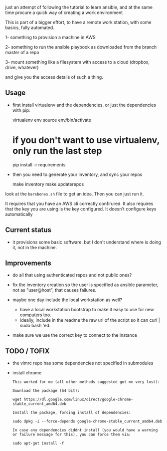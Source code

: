 just an attempt of following the tutorial to learn ansible, and at the same time procure a quick way of creating a work environment

This is part of a bigger effort, to have a remote work station, with some basics, fully automated.

1- something to provision a machine in AWS

2- something to run the ansible playbook as downloaded from the branch master of a repo

3- mount something like a filesystem with access to a cloud (dropbox, drive, whatever)

and give you the access details of such a thing. 

## Usage 

- first install virtualenv and the dependencies, or just the dependencies with pip:

    virtualenv env
    source env/bin/activate
    # if you don't want to use virtualenv, only run the last step
    pip install -r requirements

- then you need to generate your inventory, and sync your repos

    make inventory
    make updaterepos


look at the `barebones.sh` file to get an idea. Then you can just run it.

It requires that you have an AWS cli correctly confirured. It also requires that the key you are using is the key configured. 
It doesn't configure keys automatically


## Current status

- it provisions some basic software. but I don't understand where is doing it, not in the machine.

## Improvements

- do all that using authenticated repos and not public ones?

- fix the inventory creation so the user is specified as ansible parameter, not as "user@host", that causes failures.

- maybe one day include the local workstation as well?
   - have a local workstation bootstrap to make it easy to use for new computers too.
   - ideally, include in the readme the raw url of the script so it can curl | sudo bash 'ed.

- make sure we use the correct key to connect to the instance


## TODO / TOFIX

- the vimrc repo has some dependencies not specified in submodules

- install chrome 
    

      This worked for me (all other methods suggested got me very lost):

      Download the package (64 bit):

      wget https://dl.google.com/linux/direct/google-chrome-stable_current_amd64.deb

      Install the package, forcing install of dependencies:

      sudo dpkg -i --force-depends google-chrome-stable_current_amd64.deb

      In case any dependencies diddnt install (you would have a warning or failure message for this), you can force them via:

      sudo apt-get install -f

